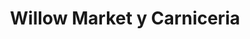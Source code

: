 ---
title: "Willow Market y Carniceria"
url: /redwood-city/willow-market-y-carniceria/
shop: Lebensmittel
---
